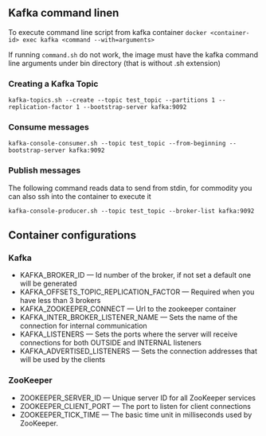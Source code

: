 ## Kafka command linen
To execute command line script from kafka container `docker <container-id> exec kafka <command --with=arguments>`

If running `command.sh` do not work, the image must have the kafka command line arguments under bin directory (that is without .sh extension)

### Creating a Kafka Topic
```
kafka-topics.sh --create --topic test_topic --partitions 1 --replication-factor 1 --bootstrap-server kafka:9092
```

### Consume messages
```
kafka-console-consumer.sh --topic test_topic --from-beginning --bootstrap-server kafka:9092
```

### Publish messages
The following command reads data to send from stdin, for commodity you can also ssh into the container to execute it

```
kafka-console-producer.sh --topic test_topic --broker-list kafka:9092
```

## Container configurations

### Kafka
- KAFKA_BROKER_ID — Id number of the broker, if not set a default one will be generated
- KAFKA_OFFSETS_TOPIC_REPLICATION_FACTOR — Required when you have less than 3 brokers
- KAFKA_ZOOKEEPER_CONNECT — Url to the zookeeper container
- KAFKA_INTER_BROKER_LISTENER_NAME — Sets the name of the connection for internal communication
- KAFKA_LISTENERS — Sets the ports where the server will receive connections for both OUTSIDE and INTERNAL listeners
- KAFKA_ADVERTISED_LISTENERS — Sets the connection addresses that will be used by the clients

### ZooKeeper
- ZOOKEEPER_SERVER_ID — Unique server ID for all ZooKeeper services
- ZOOKEEPER_CLIENT_PORT — The port to listen for client connections
- ZOOKEEPER_TICK_TIME — The basic time unit in milliseconds used by ZooKeeper.